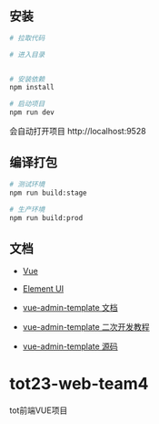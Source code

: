 


## 安装

```bash
# 拉取代码

# 进入目录


# 安装依赖
npm install

# 启动项目
npm run dev
```

会自动打开项目 http://localhost:9528

## 编译打包

```bash
# 测试环境
npm run build:stage

# 生产环境
npm run build:prod
```

## 文档

- [Vue](https://cn.vuejs.org/v2/guide/)

- [Element UI](https://element.eleme.cn/#/zh-CN/component/installation)

- [vue-admin-template 文档](https://panjiachen.github.io/vue-element-admin-site/zh/guide/)

- [vue-admin-template 二次开发教程](https://juejin.cn/post/6844903476661583880)

- [vue-admin-template 源码](https://github.com/PanJiaChen/vue-admin-template)




# tot23-web-team4
tot前端VUE项目

